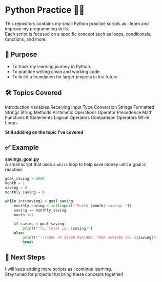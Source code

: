 # Python Practice 🚀🐍

This repository contains my small Python practice scripts as I learn and improve my programming skills.  
Each script is focused on a specific concept such as loops, conditionals, functions, and more.  

## 🎯 Purpose
- To track my learning journey in Python.  
- To practice writing clean and working code.  
- To build a foundation for larger projects in the future.  

## 🛠️ Topics Covered
Introduction
Variables
Receiving Input
Type Conversion
Strings
Formatted Strings
String Methods
Arithmetic Operations
Operator Precedence
Math Functions
If Statements
Logical Operators
Comparison Operators 
While Loops

**Still addding on the topic I've covered**

## ✅ Example
**savings_goal.py**  
A small script that uses a `while` loop to help save money until a goal is reached.  

```python
goal_saving = 5000
month = 1
saving = 0
monthly_saving = 0

while int(saving) < goal_saving:
    monthly_saving = int(input(f"Month {month} saving: "))
    saving += monthly_saving
    month +=1
  
    if saving < goal_saving:
        print(f"You total is: {saving}")
    else:
        print(f"!!!GOAL OF $5000 REACHED. YOUR SAVINGS IS: ${saving}!!!")
        break    
```

## 🌱 Next Steps
I will keep adding more scripts as I continue learning.  
Stay tuned for projects that bring these concepts together!  
